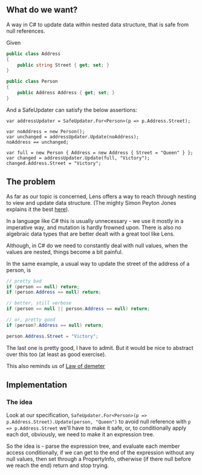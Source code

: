 ## What do we want?

A way in C# to update data within nested data structure, that is safe from null references.

Given

```C#
public class Address 
{
	public string Street { get; set; }
}

public class Person
{
	public Address Address { get; set; }
}
```

And a SafeUpdater can satisfy the below assertions:

 ```
var addressUpdater = SafeUpdater.For<Person>(p => p.Address.Street);

var noAddress = new Person();
var unchanged = addressUpdater.Update(noAddress);
noAddress == unchanged;

var full = new Person { Address = new Address { Street = "Queen" } };
var changed = addressUpdater.Update(full, "Victory");
changed.Address.Street = "Victory";
```

## The problem

As far as our topic is concerned, Lens offers a way to reach through nesting to view and update data structure. (The mighty Simon Peyton Jones explains it the best [here](https://www.youtube.com/watch?v=wguYuQwjTtI)).

In a language like C# this is usually unnecessary - we use it mostly in a imperative way, and mutation is hardly frowned upon. There is also no algebraic data types that are better dealt with a great tool like Lens.

Although, in C# do we need to constantly deal with null values, when the values are nested, things become a bit painful.

In the same example, a usual way to update the street of the address of a person, is

```C#
// pretty bad
if (person == null) return;
if (person.Address == null) return;

// better, still verbose
if (person == null || person.Address == null) return;

// or, pretty good
if (person?.Address == null) return;

person.Address.Street = "Victory";
```

The last one is pretty good, I have to admit. But it would be nice to abstract over this too (at least as good exercise).

This also reminds us of [Law of demeter](https://en.wikipedia.org/wiki/Law_of_Demeter)

## Implementation

### The idea
Look at our specification, ```SafeUpdater.For<Person>(p => p.Address.Street).Update(person, "Queen")``` to avoid null reference with ```p => p.Address.Street``` we'll have to make it safe, or, to conditionally apply each dot, obviously, we need to make it an expression tree.

So the idea is - parse the expression tree, and evaluate each member access conditionally, if we can get to the end of the expression without any null values, then set through a PropertyInfo, otherwise (if there null before we reach the end) return and stop trying.